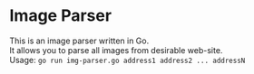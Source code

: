 # Image Parser
This is an image parser written in Go.  
It allows you to parse all images from desirable web-site.  
Usage: `go run img-parser.go address1 address2 ... addressN`
